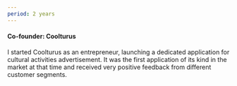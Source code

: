 ```yaml
---
period: 2 years
---
```

#### Co-founder: Coolturus

I started Coolturus as an entrepreneur, launching a dedicated application for cultural activities advertisement. It was the first application of its kind in the market at that time and received very positive feedback from different customer segments.
